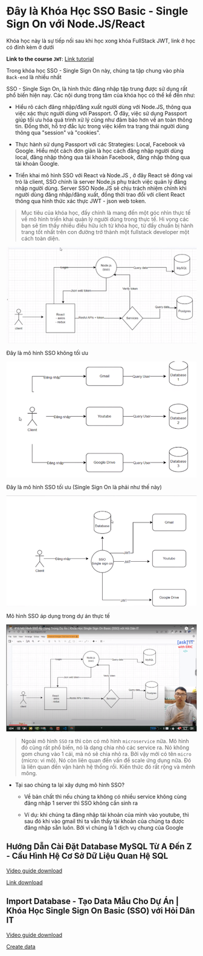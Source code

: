 # Đây là Khóa Học SSO Basic - Single Sign On với Node.JS/React

Khóa học này là sự tiếp nối sau khi học xong khóa FullStack JWT, link ở học có đính kèm ở dưới

**Link to the course `JWT`**: [Link tutorial](https://bom.so/NAtUdS)

Trong khóa học SSO - Single Sign On này, chúng ta tập chung vào phía `Back-end` là nhiều nhất

SSO - Single Sign On, là hình thức đăng nhập tập trung được sử dụng rất phổ biến hiện nay. Các nội dung trọng tâm của khóa học có thể kể đến như:

- Hiểu rõ cách đăng nhập/đăng xuất người dùng với Node.JS, thông qua việc xác thực người dùng với Passport. Ở đây, việc sử dụng Passport giúp tối ưu hóa quá trình xử lý cũng như đảm bảo hơn về an toàn thông tin. Đồng thời, hỗ trợ đắc lực trong việc kiểm tra trạng thái người dùng thông qua "session" và "cookies".

- Thực hành sử dụng Passport với các Strategies: Local, Facebook và Google. Hiểu một cách đơn giản là học cách đăng nhập người dùng local, đăng nhập thông qua tài khoản Facebook, đăng nhập thông qua tài khoản Google.

- Triển khai mô hình SSO với React và Node.JS , ở đây React sẽ đóng vai trò là client, SSO chính là server Node.js phụ trách việc quản lý đăng nhập người dùng. Server SSO Node.JS sẽ chịu trách nhiệm chính khi người dùng đăng nhập/đăng xuất, đồng thời trao đổi với client React thông qua hình thức xác thực JWT - json web token.

> Mục tiêu của khóa học, đấy chính là mang đến một góc nhìn thực tế về mô hình triển khai quản lý người dùng trong thực tế. Hi vọng các bạn sẽ tìm thấy nhiều điều hữu ích từ khóa học, từ đấy chuẩn bị hành trang tốt nhất trên con đường trở thành một fullstack developer một cách toàn diện.

![Mô hình Diagram SSO 1](image.png)

Đây là mô hinh SSO không tối ưu

![Mô hình Diagram SSO 2](image-1.png)

Đây là mô hinh SSO tối ưu (Single Sign On là phải như thế này)

![Mô hình Diagram SSO 3](image-2.png)

Mô hình SSO áp dụng trong dự án thực tế

![Infrastructure](image-3.png)

> Ngoài mô hình `SSO` ra thì còn có mô hình `microservice` nữa. Mô hình đó cũng rất phổ biến, nó là dạng chia nhỏ các service ra. Nó không gom chung vào 1 cái, mà nó sẽ chia nhỏ ra. Bởi vậy mới có tên `micro` (micro: vi mô). Nó còn liên quan đến vấn đề scale ứng dụng nữa. Đó là liên quan đến vận hành hệ thống rồi. Kiến thức đó rất rộng và mênh mông.

- Tại sao chúng ta lại xây dựng mô hình SSO?

  - Về bản chất thì nếu chúng ta không có nhiều service không cùng đăng nhập 1 server thì SSO không cần sinh ra

  - Ví dụ: khi chúng ta đăng nhập tài khoản của mình vào youtube, thì sau đó khi vào gmail thì ta vẫn thấy tài khoản của chúng ta được đăng nhập sẵn luôn. Bởi vì chúng là 1 dịch vụ chung của Google

## Hướng Dẫn Cài Đặt Database MySQL Từ A Đến Z - Cấu Hình Hệ Cơ Sở Dữ Liệu Quan Hệ SQL

[Video guide download](https://bom.so/nMscPE)

[Link download](https://drive.google.com/file/d/1c2T2hjO5-Mt9UqBcjFadOJ5ifQTPFxiR/view)

## Import Database - Tạo Data Mẫu Cho Dự Án | Khóa Học Single Sign On Basic (SSO) với Hỏi Dân IT

[Video guide download](https://bom.so/Q7oABF)

[Create data](https://drive.google.com/file/d/1w5Q2uixk9O-pNQPjFXptO-Wvh-oxTXBV/view)
